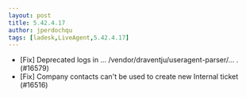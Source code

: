 ```yaml
---
layout: post
title: 5.42.4.17
author: jperdochqu
tags: [ladesk,LiveAgent,5.42.4.17]
---
```

- [Fix] Deprecated logs in ... /vendor/draventju/useragent-parser/... . (#16579)
- [Fix] Company contacts can't be used to create new Internal ticket (#16516)